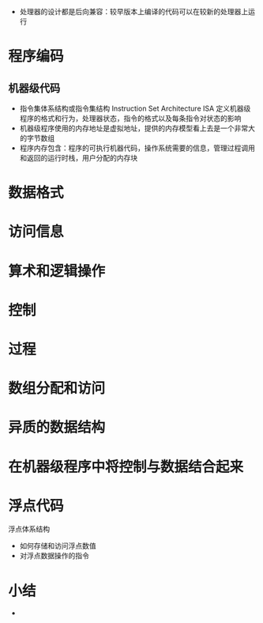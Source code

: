
* 处理器的设计都是后向兼容：较早版本上编译的代码可以在较新的处理器上运行

# 程序编码

## 机器级代码

* 指令集体系结构或指令集结构 Instruction Set Architecture ISA 定义机器级程序的格式和行为，处理器状态，指令的格式以及每条指令对状态的影响
* 机器级程序使用的内存地址是虚拟地址，提供的内存模型看上去是一个非常大的字节数组
* 程序内存包含：程序的可执行机器代码，操作系统需要的信息，管理过程调用和返回的运行时栈，用户分配的内存块

# 数据格式



# 访问信息



# 算术和逻辑操作



# 控制



# 过程



# 数组分配和访问



# 异质的数据结构



# 在机器级程序中将控制与数据结合起来



# 浮点代码

浮点体系结构

* 如何存储和访问浮点数值
* 对浮点数据操作的指令

# 小结

* 
